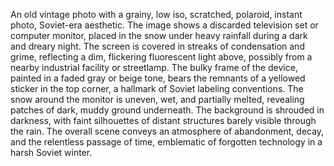 An old vintage photo with a grainy, low iso, scratched, polaroid, instant photo, Soviet-era aesthetic. The image shows a discarded television set or computer monitor, placed in the snow under heavy rainfall during a dark and dreary night. The screen is covered in streaks of condensation and grime, reflecting a dim, flickering fluorescent light above, possibly from a nearby industrial facility or streetlamp. The bulky frame of the device, painted in a faded gray or beige tone, bears the remnants of a yellowed sticker in the top corner, a hallmark of Soviet labeling conventions. The snow around the monitor is uneven, wet, and partially melted, revealing patches of dark, muddy ground underneath. The background is shrouded in darkness, with faint silhouettes of distant structures barely visible through the rain. The overall scene conveys an atmosphere of abandonment, decay, and the relentless passage of time, emblematic of forgotten technology in a harsh Soviet winter.